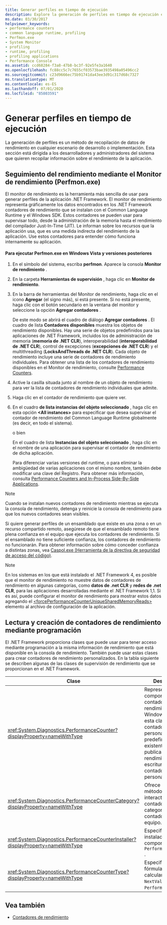 ```yaml
---
title: Generar perfiles en tiempo de ejecución
description: Explore la generación de perfiles en tiempo de ejecución en .NET, que es un método para recopilar datos de rendimiento en cualquier escenario de desarrollo o implementación.
ms.date: 03/30/2017
helpviewer_keywords:
- performance counters
- common language runtime, profiling
- Perfmon.exe
- System Monitor
- profiling
- runtime, profiling
- profiling applications
- Performance Console
ms.assetid: ccd68284-f3a8-47b8-bc3f-92e5fe3a1640
ms.openlocfilehash: fc88cc5c7c7655cf03573bae3935498a05496cc2
ms.sourcegitcommit: c23d9666ec75b91741da43ee3d91c317d68c7327
ms.translationtype: MT
ms.contentlocale: es-ES
ms.lasthandoff: 07/01/2020
ms.locfileid: "85803591"
---
```

# <a name="runtime-profiling"></a>Generar perfiles en tiempo de ejecución
La generación de perfiles es un método de recopilación de datos de rendimiento en cualquier escenario de desarrollo o implementación. Esta sección está dirigida a los desarrolladores y administradores del sistema que quieren recopilar información sobre el rendimiento de la aplicación.  
  
## <a name="tracking-performance-using-the-performance-monitor-perfmonexe"></a>Seguimiento del rendimiento mediante el Monitor de rendimiento (Perfmon.exe)  
 El monitor de rendimiento es la herramienta más sencilla de usar para generar perfiles de la aplicación .NET Framework. El monitor de rendimiento representa gráficamente los datos encontrados en los .NET Framework contadores de rendimiento que se instalan con el Common Language Runtime y el Windows SDK. Estos contadores se pueden usar para supervisar todo, desde la administración de la memoria hasta el rendimiento del compilador Just-In-Time (JIT). Le informan sobre los recursos que la aplicación usa, que es una medida indirecta del rendimiento de la aplicación. Use estos contadores para entender cómo funciona internamente su aplicación.  
  
#### <a name="to-run-perfmonexe-on-windows-vista-and-later-versions"></a>Para ejecutar Perfmon.exe en Windows Vista y versiones posteriores  
  
1. En el símbolo del sistema, escriba **perfmon**. Aparece la consola **Monitor de rendimiento** .  
  
2. En la carpeta **Herramientas de supervisión** , haga clic en **Monitor de rendimiento**.  
  
3. En la barra de herramientas del Monitor de rendimiento, haga clic en el icono **Agregar** (el signo más), si está presente. Si no está presente, haga clic con el botón secundario en la ventana del monitor y seleccione la opción **Agregar contadores** .  
  
     De este modo se abrirá el cuadro de diálogo **Agregar contadores** . El cuadro de lista **Contadores disponibles** muestra los objetos de rendimiento disponibles. Hay una serie de objetos predefinidos para las aplicaciones de .NET Framework, incluidos los de administración de memoria (**memoria de .NET CLR**), interoperabilidad (**interoperabilidad de .NET CLR**), control de excepciones (**excepciones de .NET CLR**) y el multithreading (**LocksAndThreads de .NET CLR**). Cada objeto de rendimiento incluye una serie de contadores de rendimiento individuales. Para obtener una lista de los contadores de rendimiento disponibles en el Monitor de rendimiento, consulte [Performance Counters](performance-counters.md).  
  
4. Active la casilla situada junto al nombre de un objeto de rendimiento para ver la lista de contadores de rendimiento individuales que admite.  
  
5. Haga clic en el contador de rendimiento que quiere ver.  
  
6. En el cuadro **de lista instancias del objeto seleccionado** , haga clic en esta opción **\<All instances>** para especificar que desea supervisar el contador de rendimiento del Common Language Runtime globalmente (es decir, en todo el sistema).  
  
     o bien  
  
     En el cuadro de lista **Instancias del objeto seleccionado** , haga clic en el nombre de una aplicación para supervisar el contador de rendimiento de dicha aplicación.  
  
     Para diferenciar varias versiones del runtime, o para eliminar la ambigüedad de varias aplicaciones con el mismo nombre, también debe modificar una clave del Registro. Para obtener más información, consulta [Performance Counters and In-Process Side-By-Side Applications](performance-counters-and-in-process-side-by-side-applications.md).  
  
> [!NOTE]
> Cuando se instalan nuevos contadores de rendimiento mientras se ejecuta la consola de rendimiento, detenga y reinicie la consola de rendimiento para que los nuevos contadores sean visibles.  
  
 Si quiere generar perfiles de un ensamblado que existe en una zona o en un recurso compartido remoto, asegúrese de que el ensamblado remoto tiene plena confianza en el equipo que ejecuta los contadores de rendimiento. Si el ensamblado no tiene suficiente confianza, los contadores de rendimiento no funcionarán. Para obtener información sobre cómo conceder confianza a distintas zonas, vea [Caspol.exe (Herramienta de la directiva de seguridad de acceso del código)](../tools/caspol-exe-code-access-security-policy-tool.md).  
  
> [!NOTE]
> En los sistemas en los que está instalado el .NET Framework 4, es posible que el monitor de rendimiento no muestre datos de contadores de rendimiento en algunas categorías, como **datos de .net CLR** y **redes de .net CLR**, para las aplicaciones desarrolladas mediante el .NET Framework 1,1. Si es así, puede configurar el monitor de rendimiento para mostrar estos datos agregando el [\<forcePerformanceCounterUniqueSharedMemoryReads>](../configure-apps/file-schema/runtime/forceperformancecounteruniquesharedmemoryreads-element.md) elemento al archivo de configuración de la aplicación.  
  
## <a name="reading-and-creating-performance-counters-programmatically"></a>Lectura y creación de contadores de rendimiento mediante programación  
 El .NET Framework proporciona clases que puede usar para tener acceso mediante programación a la misma información de rendimiento que está disponible en la consola de rendimiento. También puede usar estas clases para crear contadores de rendimiento personalizados. En la tabla siguiente se describen algunas de las clases de supervisión de rendimiento que se proporcionan en el .NET Framework.  
  
|Clase|Descripción|  
|-----------|-----------------|  
|<xref:System.Diagnostics.PerformanceCounter?displayProperty=nameWithType>|Representa un componente de contador de rendimiento de Windows NT. Use esta clase para leer contadores personalizados o predefinidos existentes y publicar datos de rendimiento (de escritura) en contadores personalizados.|  
|<xref:System.Diagnostics.PerformanceCounterCategory?displayProperty=nameWithType>|Ofrece varios métodos para interactuar con contadores y categorías de contadores en el equipo.|  
|<xref:System.Diagnostics.PerformanceCounterInstaller?displayProperty=nameWithType>|Especifica un instalador para el componente `PerformanceCounter` .|  
|<xref:System.Diagnostics.PerformanceCounterType?displayProperty=nameWithType>|Especifica la fórmula para calcular el método `NextValue` para un `PerformanceCounter`.|  
  
## <a name="see-also"></a>Vea también

- [Contadores de rendimiento](performance-counters.md)
